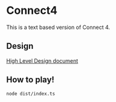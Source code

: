 # Connect4
This is a text based version of Connect 4.

## Design

[High Level Design document](docs/HighLevelDesign.md)

## How to play!
```
node dist/index.ts
```
